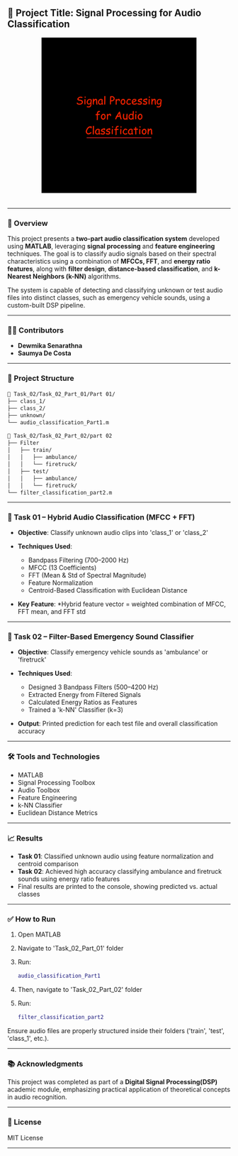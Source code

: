 ## 📌 Project Title: **Signal Processing for Audio Classification**

<div align="center">
  <img src="Title.png" alt="Topic" style="width: 350px; height: auto;">
</div><br>

---

### 🧠 Overview

This project presents a **two-part audio classification system** developed using **MATLAB**, leveraging **signal processing** and **feature engineering** techniques. The goal is to classify audio signals based on their spectral characteristics using a combination of **MFCCs, FFT**, and **energy ratio features**, along with **filter design**, **distance-based classification**, and **k-Nearest Neighbors (k-NN)** algorithms.

The system is capable of detecting and classifying unknown or test audio files into distinct classes, such as emergency vehicle sounds, using a custom-built DSP pipeline.

---

### 🧑‍💻 Contributors

* **Dewmika Senarathna**
* **Saumya De Costa**

---

### 📂 Project Structure

```
📁 Task_02/Task_02_Part_01/Part 01/
├── class_1/
├── class_2/
├── unknown/
└── audio_classification_Part1.m
```

```
📁 Task_02/Task_02_Part_02/part 02
├── Filter
│   ├── train/
│   │   ├── ambulance/
│   │   └── firetruck/
│   ├── test/
│   │   ├── ambulance/
│   │   └── firetruck/
└── filter_classification_part2.m      
```

---

### 🎯 Task 01 – **Hybrid Audio Classification (MFCC + FFT)**

* **Objective**: Classify unknown audio clips into 'class_1' or 'class_2'
* **Techniques Used**:
  * Bandpass Filtering (700–2000 Hz)
  * MFCC (13 Coefficients)
  * FFT (Mean & Std of Spectral Magnitude)
  * Feature Normalization
  * Centroid-Based Classification with Euclidean Distance

* **Key Feature**: 
  *Hybrid feature vector = weighted combination of MFCC, FFT mean, and FFT std

---

### 🎯 Task 02 – **Filter-Based Emergency Sound Classifier**

* **Objective**: Classify emergency vehicle sounds as 'ambulance' or 'firetruck'
* **Techniques Used**:
  * Designed 3 Bandpass Filters (500–4200 Hz)
  * Extracted Energy from Filtered Signals
  * Calculated Energy Ratios as Features
  * Trained a 'k-NN' Classifier (k=3)

* **Output**: Printed prediction for each test file and overall classification accuracy

---

### 🛠️ Tools and Technologies

* MATLAB
* Signal Processing Toolbox
* Audio Toolbox
* Feature Engineering
* k-NN Classifier
* Euclidean Distance Metrics

---

### 📈 Results

* **Task 01**: Classified unknown audio using feature normalization and centroid comparison
* **Task 02**: Achieved high accuracy classifying ambulance and firetruck sounds using energy ratio features
* Final results are printed to the console, showing predicted vs. actual classes

---

### ✅ How to Run

1. Open MATLAB
2. Navigate to 'Task_02_Part_01' folder
3. Run:

   ```matlab
   audio_classification_Part1
   ```

4. Then, navigate to 'Task_02_Part_02' folder

5. Run:

   ```matlab
   filter_classification_part2
   ```

Ensure audio files are properly structured inside their folders ('train', 'test', 'class_1', etc.).

---

### 📚 Acknowledgments

This project was completed as part of a **Digital Signal Processing(DSP)** academic module, emphasizing practical application of theoretical concepts in audio recognition.

---

### 📎 License

MIT License

---

